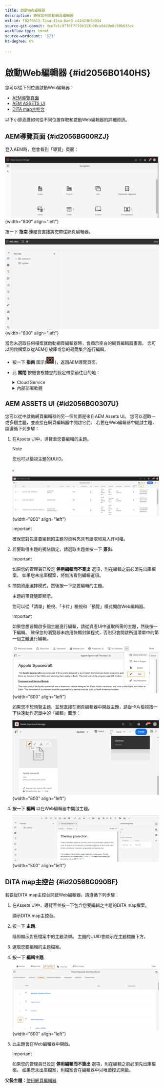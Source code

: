 ```yaml
---
title: 啟動Web編輯器
description: 瞭解如何啟動網頁編輯器
exl-id: f02f9612-7aaa-42ea-bad3-c44d23b5d034
source-git-commit: dce7b1c97f8f7f79b313b08ca0489e8e50b633ec
workflow-type: tm+mt
source-wordcount: '573'
ht-degree: 0%

---
```


# 啟動Web編輯器 {#id2056B0140HS}

您可以從下列位置啟動Web編輯器：

- [AEM導覽頁面](#id2056BG00RZJ)
- [AEM ASSETS UI](#id2056BG0307U)
- [DITA map主控台](#id2056BG090BF)

以下小節涵蓋如何從不同位置存取和啟動Web編輯器的詳細資訊。

## AEM導覽頁面 {#id2056BG00RZJ}

登入AEM時，您會看到「導覽」頁面：

![](images/web-editor-from-navigation-page.png){width="800" align="left"}

按一下 **指南** 連結會直接將您帶往網頁編輯器。

![](images/web-editor-launch-page.png){width="800" align="left"}

當您未選取任何檔案就啟動網頁編輯器時，會顯示空白的網頁編輯器畫面。 您可以開啟檔案以從AEM存放庫或您的最愛集合進行編輯。

- 按一下 **指南** 圖示(![](images/aem-guides-icon.png) )，返回AEM導覽頁面。

- 此 **關閉** 按鈕會根據您的設定帶您前往目的地：



   <details>

   <summary> Cloud Service </summary>

   如果您正在使用Cloud Services，請按一下 **關閉** 按鈕返回AEM導覽頁面。
   </details>

   <details>

   <summary> 內部部署軟體</summary>

   如果您使用AEM Guides On-premise Software （4.2.1及更新版本），請按一下 **關閉** 按鈕，返回Assets UI中的目前檔案路徑。

   </details>

## AEM ASSETS UI {#id2056BG0307U}

您可以從中啟動網頁編輯器的另一個位置是來自AEM Assets UI。 您可以選取一或多個主題，並直接在網頁編輯器中開啟它們。 若要在Web編輯器中開啟主題，請遵循下列步驟：

1. 在Assets UI中，導覽至您要編輯的主題。

   >[!NOTE]
   >
   > 您也可以檢視主題的UUID。

   。

   ![](images/assets_ui_with_uuid_cs.png){width="800" align="left"}

   >[!IMPORTANT]
   >
   > 確保您對包含要編輯的主題的資料夾具有讀取和寫入許可權。

1. 若要取得主題的獨佔鎖定，請選取主題並按一下 **簽出**.

   >[!IMPORTANT]
   >
   > 如果您的管理員已設定 **停用編輯而不簽出** 選項，則在編輯之前必須先出庫檔案。 如果您未出庫檔案，將無法看到編輯選項。

1. 關閉資產選擇模式，然後按一下您要編輯的主題。

   主題的預覽隨即顯示。

   您可以從「清單」檢視、「卡片」檢視和「預覽」模式開啟Web編輯器。

   >[!IMPORTANT]
   >
   > 如果您想要開啟多個主題進行編輯，請從資產UI中選取所需的主題，然後按一下編輯。 確保您的瀏覽器未啟用快顯封鎖程式，否則只會開啟所選清單中的第一個主題進行編輯。

   ![](images/edit-from-preview_cs.png){width="800" align="left"}

   如果您不想預覽主題，並想直接在網頁編輯器中開啟主題，請從卡片檢視按一下快速動作選單中的「編輯」圖示：

   ![](images/edit-topic-from-quick-action_cs.png){width="800" align="left"}

1. 按一下 **編輯** 以在Web編輯器中開啟主題。

   ![](images/edit-mode.png){width="800" align="left"}


## DITA map主控台 {#id2056BG090BF}

若要從DITA map主控台開啟Web編輯器，請遵循下列步驟：

1. 在Assets UI中，導覽至並按一下包含您要編輯之主題的DITA map檔案。

   顯示DITA map主控台。

1. 按一下 **主題**.

   隨即顯示對應檔案中的主題清單。 主題的UUID會顯示在主題標題下方。

1. 選取您要編輯的主題檔案。

1. 按一下 **編輯主題**.

   ![](images/edit-topics-map-console_cs.png){width="800" align="left"}

1. 此主題會在Web編輯器中開啟。

   >[!IMPORTANT]
   >
   > 如果您的管理員已設定 **停用編輯而不簽出** 選項，則在編輯之前必須先出庫檔案。 如果您未出庫檔案，則檔案會在編輯器中以唯讀模式開啟。


**父級主題：**[&#x200B;使用網頁編輯器](web-editor.md)
